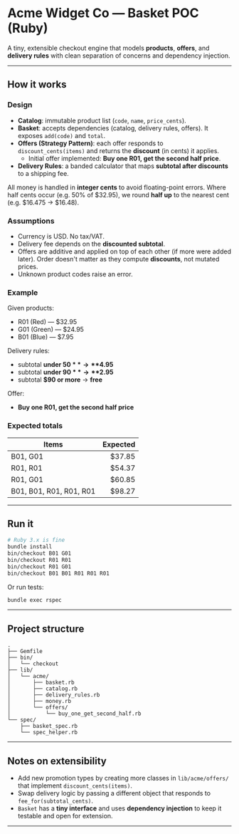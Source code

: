 # Acme Widget Co — Basket POC (Ruby)

A tiny, extensible checkout engine that models **products**, **offers**, and **delivery rules** with clean separation of concerns and dependency injection.


---

## How it works

### Design
- **Catalog**: immutable product list (`code`, `name`, `price_cents`).
- **Basket**: accepts dependencies (catalog, delivery rules, offers). It exposes `add(code)` and `total`.
- **Offers (Strategy Pattern)**: each offer responds to `discount_cents(items)` and returns the **discount** (in cents) it applies.
  - Initial offer implemented: **Buy one R01, get the second half price**.
- **Delivery Rules**: a banded calculator that maps **subtotal after discounts** to a shipping fee.

All money is handled in **integer cents** to avoid floating-point errors. Where half cents occur (e.g. 50% of $32.95), we round **half up** to the nearest cent (e.g. $16.475 → $16.48).

### Assumptions
- Currency is USD. No tax/VAT.
- Delivery fee depends on the **discounted subtotal**.
- Offers are additive and applied on top of each other (if more were added later). Order doesn't matter as they compute **discounts**, not mutated prices.
- Unknown product codes raise an error.

### Example
Given products:
- R01 (Red) — $32.95
- G01 (Green) — $24.95
- B01 (Blue) — $7.95

Delivery rules:
- subtotal **under $50** → **$4.95**
- subtotal **under $90** → **$2.95**
- subtotal **$90 or more** → **free**

Offer:
- **Buy one R01, get the second half price**

### Expected totals
| Items                             | Expected |
|----------------------------------|---------:|
| B01, G01                         | $37.85   |
| R01, R01                         | $54.37   |
| R01, G01                         | $60.85   |
| B01, B01, R01, R01, R01          | $98.27   |

---

## Run it

```bash
# Ruby 3.x is fine
bundle install
bin/checkout B01 G01
bin/checkout R01 R01
bin/checkout R01 G01
bin/checkout B01 B01 R01 R01 R01
```

Or run tests:

```bash
bundle exec rspec
```

---

## Project structure

```
.
├── Gemfile
├── bin/
│   └── checkout         
├── lib/
│   └── acme/
│       ├── basket.rb
│       ├── catalog.rb
│       ├── delivery_rules.rb
│       ├── money.rb
│       └── offers/
│           └── buy_one_get_second_half.rb
└── spec/
    ├── basket_spec.rb
    └── spec_helper.rb
```

---

## Notes on extensibility

- Add new promotion types by creating more classes in `lib/acme/offers/` that implement `discount_cents(items)`.
- Swap delivery logic by passing a different object that responds to `fee_for(subtotal_cents)`.
- `Basket` has a **tiny interface** and uses **dependency injection** to keep it testable and open for extension.

---
